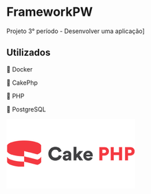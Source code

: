 # FrameworkPW
Projeto 3° período - Desenvolver uma aplicação]

## Utilizados
🐳 Docker

🧁 CakePhp

🐘 PHP

🐘 PostgreSQL

![](https://github.com/mxtqn/FrameworkPW/blob/master/ReadMe/logo%20nome.png?raw=true)
